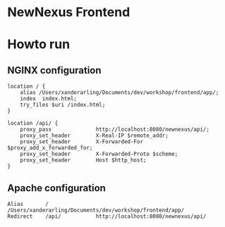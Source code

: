 # NewNexus Frontend




# Howto run



## NGINX configuration


    location / {
        alias /Users/xanderarling/Documents/dev/workshop/frontend/app/;
        index  index.html;
      	try_files $uri /index.html;
   	}

    location /api/ {
    	proxy_pass              http://localhost:8080/newnexus/api/;
    	proxy_set_header        X-Real-IP $remote_addr;
    	proxy_set_header        X-Forwarded-For $proxy_add_x_forwarded_for;
    	proxy_set_header        X-Forwarded-Proto $scheme;
    	proxy_set_header        Host $http_host;
    }
    
## Apache configuration

    Alias       /               /Users/xanderarling/Documents/dev/workshop/frontend/app/
    Redirect    /api/           http://localhost:8080/newnexus/api/
